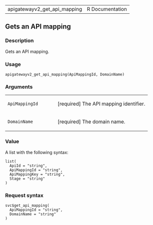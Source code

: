 <table style="width: 100%;">
<tbody>
<tr class="odd">
<td>apigatewayv2_get_api_mapping</td>
<td style="text-align: right;">R Documentation</td>
</tr>
</tbody>
</table>

## Gets an API mapping

### Description

Gets an API mapping.

### Usage

    apigatewayv2_get_api_mapping(ApiMappingId, DomainName)

### Arguments

<table>
<colgroup>
<col style="width: 35%" />
<col style="width: 65%" />
</colgroup>
<tbody>
<tr class="odd">
<td><code
id="apigatewayv2_get_api_mapping_:_ApiMappingId">ApiMappingId</code></td>
<td><p>[required] The API mapping identifier.</p></td>
</tr>
<tr class="even">
<td><code
id="apigatewayv2_get_api_mapping_:_DomainName">DomainName</code></td>
<td><p>[required] The domain name.</p></td>
</tr>
</tbody>
</table>

### Value

A list with the following syntax:

    list(
      ApiId = "string",
      ApiMappingId = "string",
      ApiMappingKey = "string",
      Stage = "string"
    )

### Request syntax

    svc$get_api_mapping(
      ApiMappingId = "string",
      DomainName = "string"
    )

